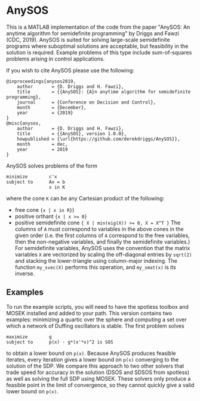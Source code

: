 # AnySOS
This is a MATLAB implementation of the code from the paper "AnySOS: An anytime algorithm for semidefinite programming" by Driggs and Fawzi (CDC, 2019). AnySOS is suited for solving large-scale semidefinite programs where suboptimal solutions are acceptable, but feasibility in the solution is required. Example problems of this type include sum-of-squares problems arising in control applications.

If you wish to cite AnySOS please use the following:
```
@inproceedings{anysos2019,
    author       = {D. Driggs and H. Fawzi},
    title        = {{AnySOS}: {A}n anytime algorithm for semidefinite programming},
    journal      = {Conference on Decision and Control},
    month        = {December},
    year         = {2019}
}
@misc{anysos,
    author       = {D. Driggs and H. Fawzi},
    title        = {{AnySOS}, version 1.0.0},
    howpublished = {\url{https://github.com/derekdriggs/AnySOS}},
    month        = dec,
    year         = 2019
}
```
AnySOS solves problems of the form
```
minimize        c'x
subject to      Ax = b
                x in K
```
where the cone `K` can be any Cartesian product of the following:
+ free cone `{x | x in R}`)
+ positive orthant `{x | x >= 0}`
+ positive semidefinite cone `{ X | min(eig(X)) >= 0, X = X^T }`
The columns of `A` must correspond to variables in the above cones in the given order (i.e. the first columns of `A` correspond to the free variables, then the non-negative variables, and finally the semidefinite variables.) For semidefinite variables, AnySOS uses the convention that the matrix variables `X` are vectorized by scaling the off-diagonal entries by `sqrt(2)` and stacking the lower-triangle using column-major indexing. The function `my_svec(X)` performs this operation, and `my_smat(x)` is its inverse.

## Examples
To run the example scripts, you will need to have the spotless toolbox and MOSEK installed and added to your path. This version contains two examples: minimizing a quartic over the sphere and computing a set over which a network of Duffing oscillators is stable. The first problem solves
```
maximize        g
subject to      p(x) - g*(x'*x)^2 is SOS
```
to obtain a lower bound on `p(x)`. Because AnySOS produces feasible iterates, every iteration gives a lower bound on `p(x)` converging to the solution of the SDP. We compare this approach to two other solvers that trade speed for accuracy in the solution (DSOS and SDSOS from spotless) as well as solving the full SDP using MOSEK. These solvers only produce a feasible point in the limit of convergence, so they cannot quickly give a valid lower bound on `p(x)`.
